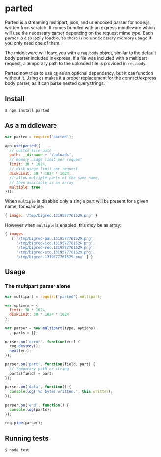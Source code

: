 # parted

Parted is a streaming multipart, json, and urlencoded parser for node.js,
written from scratch. It comes bundled with an express middleware which
will use the necessary parser depending on the request mime type. Each parser
is also lazily loaded, so there is no unnecessary memory usage if you only need
one of them.

The middleware will leave you with a `req.body` object, similar to the default
body parser included in express. If a file was included with a multipart
request, a temporary path to the uploaded file is provided in `req.body`.

Parted now tries to use [qs](https://github.com/visionmedia/node-querystring) as
an optional dependency, but it can function without it. Using `qs` makes it a
proper replacement for the connect/express body parser, as it can parse nested
querystrings.

## Install

``` bash
$ npm install parted
```

## As a middleware

``` js
var parted = require('parted');

app.use(parted({
  // custom file path
  path: __dirname + '/uploads',
  // memory usage limit per request
  limit: 30 * 1024,
  // disk usage limit per request
  diskLimit: 30 * 1024 * 1024,
  // allow multiple parts of the same name,
  // then available as an array
  multiple: true
}));
```

When `multiple` is disabled only a single part will be present
for a given name, for example:

```js
{ image: '/tmp/bigred.1319577761529.png' }
```

However when `multiple` is enabled, this _may_ be an array:

```js
{ images:
   [ '/tmp/bigred-pau.1319577761529.png',
     '/tmp/bigred-ico.1319577761528.png',
     '/tmp/bigred-rec.1319577761529.png',
     '/tmp/bigred-sto.1319577761529.png',
     '/tmp/bigred.1319577761529.png' ] }
```

## Usage

### The multipart parser alone

``` js
var multipart = require('parted').multipart;

var options = {
  limit: 30 * 1024,
  diskLimit: 30 * 1024 * 1024
};

var parser = new multipart(type, options)
  , parts = {};

parser.on('error', function(err) {
  req.destroy();
  next(err);
});

parser.on('part', function(field, part) {
  // temporary path or string
  parts[field] = part;
});

parser.on('data', function() {
  console.log('%d bytes written.', this.written);
});

parser.on('end', function() {
  console.log(parts);
});

req.pipe(parser);
```

## Running tests

    $ node test

